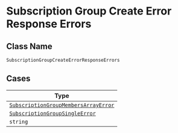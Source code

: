 
# Subscription Group Create Error Response Errors

## Class Name

`SubscriptionGroupCreateErrorResponseErrors`

## Cases

| Type |
|  --- |
| [`SubscriptionGroupMembersArrayError`](../../../doc/models/subscription-group-members-array-error.md) |
| [`SubscriptionGroupSingleError`](../../../doc/models/subscription-group-single-error.md) |
| `string` |

